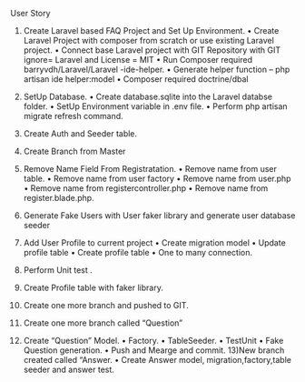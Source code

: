 User Story

1)	Create Laravel based FAQ Project and Set Up Environment.
•	Create Laravel Project with composer from scratch or use existing Laravel project.
•	Connect base Laravel project with GIT Repository with GIT ignore= Laravel and License = MIT
•	Run Composer required barryvdh/Laravel/Laravel -ide-helper. 
•	Generate helper function – php artisan ide helper:model
•	Composer required doctrine/dbal
2)	SetUp Database.
•	Create database.sqlite into the Laravel databse folder.
•	SetUp Environment variable in .env file.
•	Perform php artisan migrate refresh command.
3)	Create Auth and Seeder table.
4)	Create Branch from Master

5)	Remove Name Field From Registratation.
•	Remove name from user table.
•	Remove name from user factory
•	Remove name from user.php
•	Remove name from registercontroller.php
•	Remove name from register.blade.php.

6)	 Generate Fake Users with User faker library and generate user database seeder
7)	Add User Profile to current project
•	Create migration model
•	Update profile table 
•	Create profile table
•	One to many connection.
8)	Perform Unit test .
9)	Create Profile table with faker library.
10)	Create one more branch and pushed to GIT.
11)	Create one more branch called “Question”
12)	Create “Question” Model.
•	Factory.
•	TableSeeder.
•	TestUnit
•	Fake Question generation.
•	Push and Mearge and commit.
13)New branch created called “Answer.
•	Create Answer model, migration,factory,table seeder and answer test.
